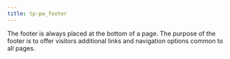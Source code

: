 ```yaml
---
title: tp-pw_footer
---
```


The footer is always placed at the bottom of a page. The purpose of the footer is to offer visitors additional links and navigation options common to all pages.

